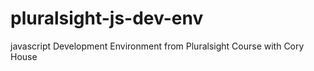 # pluralsight-js-dev-env
javascript Development Environment from Pluralsight Course with Cory House

